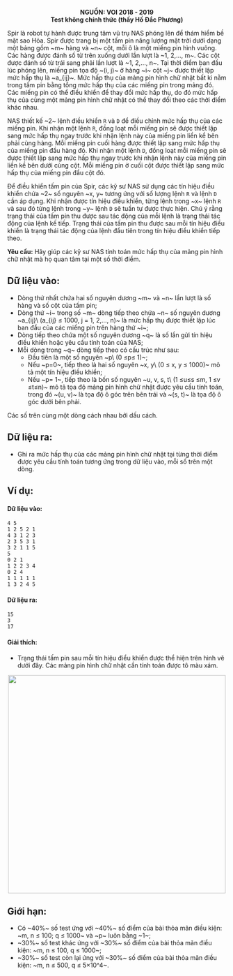 **<center>NGUỒN: VOI 2018 - 2019</center>**
**<center>Test không chính thức (thầy Hồ Đắc Phương)</center>**

Spir là robot tự hành được trung tâm vũ trụ NAS phóng lên để thám hiểm bề mặt sao Hỏa. Spir được trang bị một tấm pin năng lượng mặt trời dưới dạng một bảng gồm ~m~ hàng và ~n~ cột, mỗi ô là một miếng pin hình vuông. Các hàng được đánh số từ trên xuống dưới lần lượt là ~1, 2,…, m~. Các cột được đánh số từ trái sang phải lần lượt là ~1, 2,…, n~. Tại thời điểm ban đầu lúc phóng lên, miếng pin tọa độ ~(i, j)~ ở hàng ~i~ cột ~j~ được thiết lập mức hấp thụ là ~a_{ij}~. Mức hấp thụ của mảng pin hình chữ nhật bất kì nằm trong tấm pin bằng tổng mức hấp thụ của các miếng pin trong mảng đó. Các miếng pin có thể điều khiển để thay đổi mức hấp thụ, do đó mức hấp thụ của cùng một mảng pin hình chữ nhật có thể thay đổi theo các thời điểm khác nhau.

NAS thiết kế ~2~ lệnh điều khiển `R` và `D` để điều chỉnh mức hấp thụ của các miếng pin. Khi nhận một lệnh `R`, đồng loạt mỗi miếng pin sẽ được thiết lập sang mức hấp thụ ngay trước khi nhận lệnh này của miếng pin liền kề bên phải cùng hàng. Mỗi miếng pin cuối hàng được thiết lập sang mức hấp thụ của miếng pin đầu hàng đó. Khi nhận một lệnh `D`, đồng loạt mỗi miếng pin sẽ được thiết lập sang mức hấp thụ ngay trước khi nhận lệnh này của miếng pin liền kề bên dưới cùng cột. Mỗi miếng pin ở cuối cột được thiết lập sang mức hấp thụ của miếng pin đầu cột đó.

Để điều khiển tấm pin của Spir, các kỹ sư NAS sử dụng các tín hiệu điều khiển chứa ~2~ số nguyên ~x, y~ tương ứng với số lượng lệnh `R` và lệnh `D` cần áp dụng. Khi nhận được tín hiệu điều khiển, từng lệnh trong ~x~ lệnh `R` và sau đó từng lệnh trong ~y~ lệnh `D` sẽ tuần tự được thực hiện. Chú ý
rằng trạng thái của tấm pin thu được sau tác động của mỗi lệnh là trạng thái tác động của lệnh kế tiếp. Trạng thái của tấm pin thu được sau mỗi tín hiệu điều khiển là trạng thái tác động của lệnh đầu tiên trong tín hiệu điều khiển tiếp theo.

**Yêu cầu:** Hãy giúp các kỹ sư NAS tính toán mức hấp thụ của mảng pin hình chữ nhật mà họ quan tâm tại một số thời điểm.

## Dữ liệu vào:
- Dòng thứ nhất chứa hai số nguyên dương ~m~ và ~n~ lần lượt là số hàng và số cột của tấm pin;
- Dòng thứ ~i~ trong số ~m~ dòng tiếp theo chứa ~n~ số nguyên dương ~a_{ij}\ (a_{ij} ≤ 1000, j = 1, 2,..., n)~ là mức hấp thụ được thiết lập lúc ban đầu của các miếng pin trên hàng thứ ~i~;
- Dòng tiếp theo chứa một số nguyên dương ~q~ là số lần gửi tín hiệu điều khiển hoặc yêu cầu tính toán của NAS;
- Mỗi dòng trong ~q~ dòng tiếp theo có cấu trúc như sau:
    - Đầu tiên là một số nguyên ~p\ (0 ≤p≤ 1)~;
    - Nếu ~p=0~, tiếp theo là hai số nguyên ~x, y\ (0 ≤ x, y ≤ 1000)~ mô tả một tín hiệu điều khiển;
    - Nếu ~p= 1~, tiếp theo là bốn số nguyên ~u, v, s, t\ (1 ≤u≤s ≤m, 1 ≤v ≤t≤n)~ mô tả tọa độ mảng pin hình chữ nhật được yêu cầu tính toán, trong đó ~(u, v)~ là tọa độ ô góc trên bên trái và ~(s, t)~ là tọa độ ô góc dưới bên phải.

Các số trên cùng một dòng cách nhau bởi dấu cách.

## Dữ liệu ra:
- Ghi ra mức hấp thụ của các mảng pin hình chữ nhật tại từng thời điểm được yêu cầu tính toán tương ứng trong dữ liệu vào, mỗi số trên một dòng.

## Ví dụ:
#### Dữ liệu vào:
```
4 5
1 2 5 2 1
4 3 1 2 3
2 3 5 3 1
3 2 1 1 5
5
0 2 1
1 2 2 3 4
0 2 4
1 1 1 1 1
1 3 2 4 5
```

#### Dữ liệu ra:
```
15
3
17
```

#### Giái thích:
- Trạng thái tấm pin sau mỗi tín hiệu điểu khiển được thể hiện trên hình vẽ dưới đây. Các mảng pin hình chữ nhật cần tính toán được tô màu xám.
<center><img src="/images/problems/1512/solpin.png" width=500px></center>

## Giới hạn:
- Có ~40\%~ số test ứng với ~40\%~ số điểm của bài thỏa mãn điều kiện: ~m, n ≤ 100; q ≤ 1000~ và ~p~ luôn bằng ~1~;
- ~30\%~ số test khác ứng với ~30\%~ số điểm của bài thỏa mãn điều kiện: ~m, n ≤ 100, q ≤ 1000~;
- ~30\%~ số test còn lại ứng với ~30\%~ số điểm của bài thỏa mãn điều kiện: ~m, n ≤ 500, q ≤ 5×10^4~.